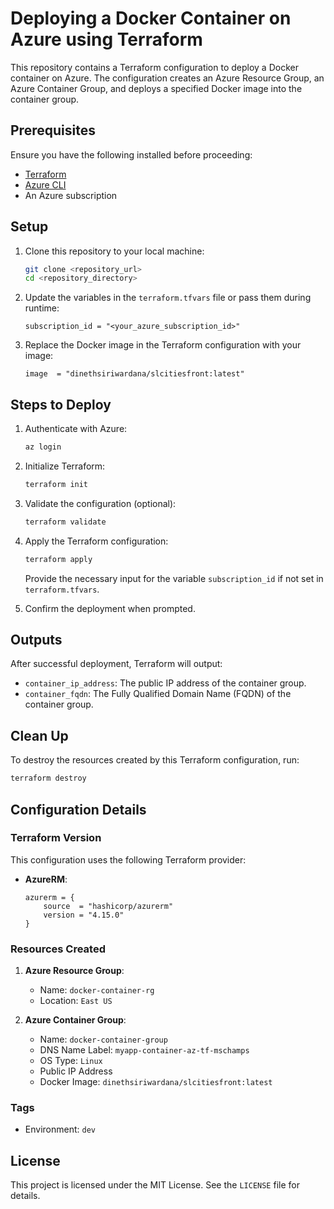 # Deploying a Docker Container on Azure using Terraform

This repository contains a Terraform configuration to deploy a Docker container on Azure. The configuration creates an Azure Resource Group, an Azure Container Group, and deploys a specified Docker image into the container group.

## Prerequisites

Ensure you have the following installed before proceeding:

- [Terraform](https://www.terraform.io/downloads.html)
- [Azure CLI](https://learn.microsoft.com/en-us/cli/azure/install-azure-cli)
- An Azure subscription

## Setup

1. Clone this repository to your local machine:

   ```bash
   git clone <repository_url>
   cd <repository_directory>
   ```

2. Update the variables in the `terraform.tfvars` file or pass them during runtime:

   ```hcl
   subscription_id = "<your_azure_subscription_id>"
   ```

3. Replace the Docker image in the Terraform configuration with your image:
   ```hcl
   image  = "dinethsiriwardana/slcitiesfront:latest"
   ```

## Steps to Deploy

1. Authenticate with Azure:

   ```bash
   az login
   ```

2. Initialize Terraform:

   ```bash
   terraform init
   ```

3. Validate the configuration (optional):

   ```bash
   terraform validate
   ```

4. Apply the Terraform configuration:

   ```bash
   terraform apply
   ```

   Provide the necessary input for the variable `subscription_id` if not set in `terraform.tfvars`.

5. Confirm the deployment when prompted.

## Outputs

After successful deployment, Terraform will output:

- `container_ip_address`: The public IP address of the container group.
- `container_fqdn`: The Fully Qualified Domain Name (FQDN) of the container group.

## Clean Up

To destroy the resources created by this Terraform configuration, run:

```bash
terraform destroy
```

## Configuration Details

### Terraform Version

This configuration uses the following Terraform provider:

- **AzureRM**:
  ```hcl
  azurerm = {
      source  = "hashicorp/azurerm"
      version = "4.15.0"
  }
  ```

### Resources Created

1. **Azure Resource Group**:

   - Name: `docker-container-rg`
   - Location: `East US`

2. **Azure Container Group**:
   - Name: `docker-container-group`
   - DNS Name Label: `myapp-container-az-tf-mschamps`
   - OS Type: `Linux`
   - Public IP Address
   - Docker Image: `dinethsiriwardana/slcitiesfront:latest`

### Tags

- Environment: `dev`

## License

This project is licensed under the MIT License. See the `LICENSE` file for details.
